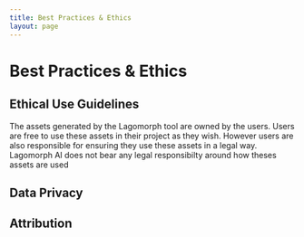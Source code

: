 ```yaml
---
title: Best Practices & Ethics
layout: page
---
```


# Best Practices & Ethics

## Ethical Use Guidelines
The assets generated by the Lagomorph tool are owned by the users. Users are free to use these assets in their project as they wish. However users are also responsible for ensuring they use these assets in a legal way. Lagomorph AI does not bear any legal responsibilty around how theses assets are used

## Data Privacy

## Attribution